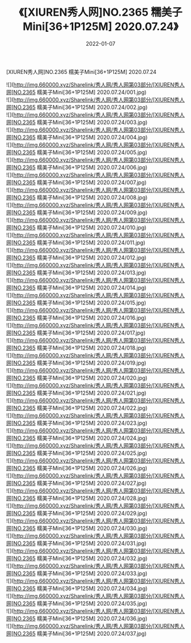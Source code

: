﻿---
layout: post
title:  《[XIUREN秀人网]NO.2365 糯美子Mini[36+1P125M] 2020.07.24》
date:   2022-01-07
img: http://img.660000.xyz/Sharelink/秀人网/秀人网第03部分/[XIUREN秀人网]NO.2365 糯美子Mini[36+1P125M] 2020.07.24/000.jpg
categories: [美女, 清纯, 唯美]
---

[XIUREN秀人网]NO.2365 糯美子Mini[36+1P125M] 2020.07.24

 ![](http://img.660000.xyz/Sharelink/秀人网/秀人网第03部分/[XIUREN秀人网]NO.2365 糯美子Mini[36+1P125M] 2020.07.24/001.jpg) <br>![](http://img.660000.xyz/Sharelink/秀人网/秀人网第03部分/[XIUREN秀人网]NO.2365 糯美子Mini[36+1P125M] 2020.07.24/002.jpg) <br>![](http://img.660000.xyz/Sharelink/秀人网/秀人网第03部分/[XIUREN秀人网]NO.2365 糯美子Mini[36+1P125M] 2020.07.24/003.jpg) <br>![](http://img.660000.xyz/Sharelink/秀人网/秀人网第03部分/[XIUREN秀人网]NO.2365 糯美子Mini[36+1P125M] 2020.07.24/004.jpg) <br>![](http://img.660000.xyz/Sharelink/秀人网/秀人网第03部分/[XIUREN秀人网]NO.2365 糯美子Mini[36+1P125M] 2020.07.24/005.jpg) <br>![](http://img.660000.xyz/Sharelink/秀人网/秀人网第03部分/[XIUREN秀人网]NO.2365 糯美子Mini[36+1P125M] 2020.07.24/006.jpg) <br>![](http://img.660000.xyz/Sharelink/秀人网/秀人网第03部分/[XIUREN秀人网]NO.2365 糯美子Mini[36+1P125M] 2020.07.24/007.jpg) <br>![](http://img.660000.xyz/Sharelink/秀人网/秀人网第03部分/[XIUREN秀人网]NO.2365 糯美子Mini[36+1P125M] 2020.07.24/008.jpg) <br>![](http://img.660000.xyz/Sharelink/秀人网/秀人网第03部分/[XIUREN秀人网]NO.2365 糯美子Mini[36+1P125M] 2020.07.24/009.jpg) <br>![](http://img.660000.xyz/Sharelink/秀人网/秀人网第03部分/[XIUREN秀人网]NO.2365 糯美子Mini[36+1P125M] 2020.07.24/010.jpg) <br>![](http://img.660000.xyz/Sharelink/秀人网/秀人网第03部分/[XIUREN秀人网]NO.2365 糯美子Mini[36+1P125M] 2020.07.24/011.jpg) <br>![](http://img.660000.xyz/Sharelink/秀人网/秀人网第03部分/[XIUREN秀人网]NO.2365 糯美子Mini[36+1P125M] 2020.07.24/012.jpg) <br>![](http://img.660000.xyz/Sharelink/秀人网/秀人网第03部分/[XIUREN秀人网]NO.2365 糯美子Mini[36+1P125M] 2020.07.24/013.jpg) <br>![](http://img.660000.xyz/Sharelink/秀人网/秀人网第03部分/[XIUREN秀人网]NO.2365 糯美子Mini[36+1P125M] 2020.07.24/014.jpg) <br>![](http://img.660000.xyz/Sharelink/秀人网/秀人网第03部分/[XIUREN秀人网]NO.2365 糯美子Mini[36+1P125M] 2020.07.24/015.jpg) <br>![](http://img.660000.xyz/Sharelink/秀人网/秀人网第03部分/[XIUREN秀人网]NO.2365 糯美子Mini[36+1P125M] 2020.07.24/016.jpg) <br>![](http://img.660000.xyz/Sharelink/秀人网/秀人网第03部分/[XIUREN秀人网]NO.2365 糯美子Mini[36+1P125M] 2020.07.24/017.jpg) <br>![](http://img.660000.xyz/Sharelink/秀人网/秀人网第03部分/[XIUREN秀人网]NO.2365 糯美子Mini[36+1P125M] 2020.07.24/018.jpg) <br>![](http://img.660000.xyz/Sharelink/秀人网/秀人网第03部分/[XIUREN秀人网]NO.2365 糯美子Mini[36+1P125M] 2020.07.24/019.jpg) <br>![](http://img.660000.xyz/Sharelink/秀人网/秀人网第03部分/[XIUREN秀人网]NO.2365 糯美子Mini[36+1P125M] 2020.07.24/020.jpg) <br>![](http://img.660000.xyz/Sharelink/秀人网/秀人网第03部分/[XIUREN秀人网]NO.2365 糯美子Mini[36+1P125M] 2020.07.24/021.jpg) <br>![](http://img.660000.xyz/Sharelink/秀人网/秀人网第03部分/[XIUREN秀人网]NO.2365 糯美子Mini[36+1P125M] 2020.07.24/022.jpg) <br>![](http://img.660000.xyz/Sharelink/秀人网/秀人网第03部分/[XIUREN秀人网]NO.2365 糯美子Mini[36+1P125M] 2020.07.24/023.jpg) <br>![](http://img.660000.xyz/Sharelink/秀人网/秀人网第03部分/[XIUREN秀人网]NO.2365 糯美子Mini[36+1P125M] 2020.07.24/024.jpg) <br>![](http://img.660000.xyz/Sharelink/秀人网/秀人网第03部分/[XIUREN秀人网]NO.2365 糯美子Mini[36+1P125M] 2020.07.24/025.jpg) <br>![](http://img.660000.xyz/Sharelink/秀人网/秀人网第03部分/[XIUREN秀人网]NO.2365 糯美子Mini[36+1P125M] 2020.07.24/026.jpg) <br>![](http://img.660000.xyz/Sharelink/秀人网/秀人网第03部分/[XIUREN秀人网]NO.2365 糯美子Mini[36+1P125M] 2020.07.24/027.jpg) <br>![](http://img.660000.xyz/Sharelink/秀人网/秀人网第03部分/[XIUREN秀人网]NO.2365 糯美子Mini[36+1P125M] 2020.07.24/028.jpg) <br>![](http://img.660000.xyz/Sharelink/秀人网/秀人网第03部分/[XIUREN秀人网]NO.2365 糯美子Mini[36+1P125M] 2020.07.24/029.jpg) <br>![](http://img.660000.xyz/Sharelink/秀人网/秀人网第03部分/[XIUREN秀人网]NO.2365 糯美子Mini[36+1P125M] 2020.07.24/030.jpg) <br>![](http://img.660000.xyz/Sharelink/秀人网/秀人网第03部分/[XIUREN秀人网]NO.2365 糯美子Mini[36+1P125M] 2020.07.24/031.jpg) <br>![](http://img.660000.xyz/Sharelink/秀人网/秀人网第03部分/[XIUREN秀人网]NO.2365 糯美子Mini[36+1P125M] 2020.07.24/032.jpg) <br>![](http://img.660000.xyz/Sharelink/秀人网/秀人网第03部分/[XIUREN秀人网]NO.2365 糯美子Mini[36+1P125M] 2020.07.24/033.jpg) <br>![](http://img.660000.xyz/Sharelink/秀人网/秀人网第03部分/[XIUREN秀人网]NO.2365 糯美子Mini[36+1P125M] 2020.07.24/034.jpg) <br>![](http://img.660000.xyz/Sharelink/秀人网/秀人网第03部分/[XIUREN秀人网]NO.2365 糯美子Mini[36+1P125M] 2020.07.24/035.jpg) <br>![](http://img.660000.xyz/Sharelink/秀人网/秀人网第03部分/[XIUREN秀人网]NO.2365 糯美子Mini[36+1P125M] 2020.07.24/036.jpg) <br>![](http://img.660000.xyz/Sharelink/秀人网/秀人网第03部分/[XIUREN秀人网]NO.2365 糯美子Mini[36+1P125M] 2020.07.24/037.jpg) <br>